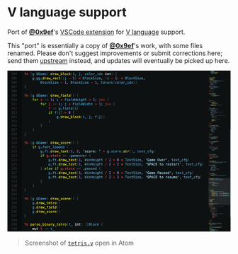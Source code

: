 V language support
==================

Port of [**@0x9ef**][]'s [VSCode extension][1] for [V language][2] support.

This "port" is essentially a copy of [**@0x9ef**][]'s work, with some files
renamed. Please don't suggest improvements or submit corrections here; send
them [upstream][1] instead, and updates will eventually be picked up here.

![`tetris.v` highlighted with Atom's Seti Syntax theme](preview-1.png)

> Screenshot of [`tetris.v`][3] open in Atom


[**@0x9ef**]: https://github.com/0x9ef
[1]: https://github.com/0x9ef/vscode-vlang
[2]: https://vlang.io
[3]: https://github.com/vlang/v/blob/4760fea4894b714be983cf2/examples/tetris/tetris.v
